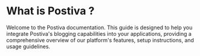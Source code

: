 # What is Postiva ?

Welcome to the Postiva documentation. This guide is designed to help you integrate Postiva's blogging capabilities into your applications, providing a comprehensive overview of our platform's features, setup instructions, and usage guidelines.